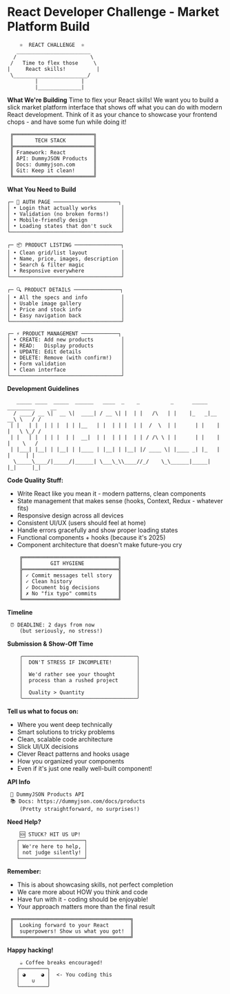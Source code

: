 # React Developer Challenge - Market Platform Build
  
```
    ⚛️  REACT CHALLENGE  ⚛️
   ________________________
  /                        \
 /   Time to flex those     \
|     React skills!          |
 \________________________/
         |              |
         |______________|
```

**What We're Building**
Time to flex your React skills! We want you to build a slick market platform interface that shows off what you can do with modern React development. Think of it as your chance to showcase your frontend chops - and have some fun while doing it!

```
 ╔══════════════════════════╗
 ║       TECH STACK         ║
 ╠══════════════════════════╣
 ║ Framework: React         ║
 ║ API: DummyJSON Products  ║
 ║ Docs: dummyjson.com      ║
 ║ Git: Keep it clean!      ║
 ╚══════════════════════════╝
```

**What You Need to Build**

```
┌─ 🔐 AUTH PAGE ─────────────────────┐
│ • Login that actually works        │
│ • Validation (no broken forms!)    │
│ • Mobile-friendly design           │
│ • Loading states that don't suck   │
└────────────────────────────────────┘
```

```
┌─ 📦 PRODUCT LISTING ───────────────┐
│ • Clean grid/list layout           │
│ • Name, price, images, description │
│ • Search & filter magic            │
│ • Responsive everywhere            │
└────────────────────────────────────┘
```

```
┌─ 🔍 PRODUCT DETAILS ───────────────┐
│ • All the specs and info           │
│ • Usable image gallery             │
│ • Price and stock info             │
│ • Easy navigation back             │
└────────────────────────────────────┘
```

```
┌─ ⚡ PRODUCT MANAGEMENT ────────────┐
│ • CREATE: Add new products         │
│ • READ:   Display products         │
│ • UPDATE: Edit details             │
│ • DELETE: Remove (with confirm!)   │
│ • Form validation                  │
│ • Clean interface                  │
└────────────────────────────────────┘
```

**Development Guidelines**

```
   _____ ____  _____  ______   ____  _    _          _      _____ _________     __
  / ____/ __ \|  __ \|  ____| / __ \| |  | |   /\   | |    |_   _|__   __\ \   / /
 | |   | |  | | |  | | |__   | |  | | |  | |  /  \  | |      | |    | |   \ \_/ / 
 | |   | |  | | |  | |  __|  | |  | | |  | | / /\ \ | |      | |    | |    \   /  
 | |___| |__| | |__| | |____ | |__| | |__| |/ ____ \| |____ _| |_   | |     | |   
  \_____\____/|_____/|______| \___\_\\____//_/    \_\______|_____|  |_|     |_|   
```

**Code Quality Stuff:**
- Write React like you mean it - modern patterns, clean components
- State management that makes sense (hooks, Context, Redux - whatever fits)
- Responsive design across all devices
- Consistent UI/UX (users should feel at home)
- Handle errors gracefully and show proper loading states
- Functional components + hooks (because it's 2025)
- Component architecture that doesn't make future-you cry

```
    ╔═══════════════════════════════╗
    ║         GIT HYGIENE           ║
    ╠═══════════════════════════════╣
    ║ ✓ Commit messages tell story  ║
    ║ ✓ Clean history               ║
    ║ ✓ Document big decisions      ║
    ║ ✗ No "fix typo" commits       ║
    ╚═══════════════════════════════╝
```

**Timeline**
```
 ⏰ DEADLINE: 2 days from now
    (but seriously, no stress!)
```

**Submission & Show-Off Time**

```
    ╭─────────────────────────────────────╮
    │  DON'T STRESS IF INCOMPLETE!        │
    │                                     │
    │  We'd rather see your thought       │
    │  process than a rushed project      │
    │                                     │
    │  Quality > Quantity                 │
    ╰─────────────────────────────────────╯
```

**Tell us what to focus on:**
- Where you went deep technically
- Smart solutions to tricky problems  
- Clean, scalable code architecture
- Slick UI/UX decisions
- Clever React patterns and hooks usage
- How you organized your components
- Even if it's just one really well-built component!

**API Info**
```
 📡 DummyJSON Products API
 📚 Docs: https://dummyjson.com/docs/products
    (Pretty straightforward, no surprises!)
```

**Need Help?**
```
    🆘 STUCK? HIT US UP!
   ┌─────────────────────┐
   │ We're here to help, │
   │ not judge silently! │
   └─────────────────────┘
```

**Remember:**
- This is about showcasing skills, not perfect completion
- We care more about HOW you think and code
- Have fun with it - coding should be enjoyable!
- Your approach matters more than the final result

```
 ╔══════════════════════════════════════╗
 ║  Looking forward to your React       ║
 ║  superpowers! Show us what you got!  ║
 ╚══════════════════════════════════════╝
```

**Happy hacking!**

```
    ☕ Coffee breaks encouraged!
   ╭─────────╮
   │ ◕     ◕ │  <- You coding this
   │    ∪    │
   ╰─────────╯
```
